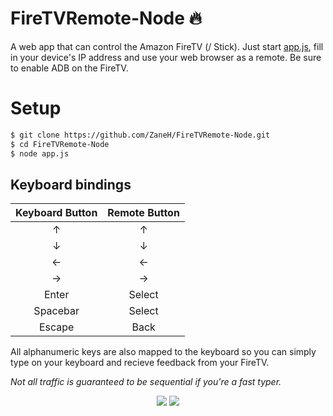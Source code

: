 # FireTVRemote-Node :fire:
A web app that can control the Amazon FireTV (/ Stick). Just start <a href="https://github.com/ZaneH/FireTVRemote-Node#setup">app.js</a>, fill in your device's IP address and use your web browser as a remote.
Be sure to enable ADB on the FireTV.

# Setup
```bash
$ git clone https://github.com/ZaneH/FireTVRemote-Node.git
$ cd FireTVRemote-Node
$ node app.js
```

## Keyboard bindings
|Keyboard Button|Remote Button|
|:-------------:|:-----------:|
|↑              |↑            |
|↓              |↓            |
|←              |←            |
|→              |→            |
|Enter          |Select       |
|Spacebar       |Select       |
|Escape         |Back         |

All alphanumeric keys are also mapped to the keyboard so you can simply type on your keyboard and recieve feedback from your FireTV.

*Not all traffic is guaranteed to be sequential if you're a fast typer.*

<center><img src="http://i.imgur.com/hWTlubK.png">
<img src="http://i.imgur.com/MCPluXk.png"></center>
